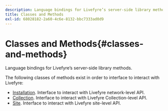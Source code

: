 ```yaml
---
description: Language bindings for Livefyre’s server-side library methods.
title: Classes and Methods
exl-id: 68028182-2a60-4c6e-8132-bbc7333ad0d9
---
```

# Classes and Methods{#classes-and-methods}

Language bindings for Livefyre’s server-side library methods.

The following classes of methods exist in order to interface to interact with Livefyre:

* [Installation](../c-installing-libraries/c-installing-libraries.md). Interface to interact with Livefyre network-level API.
* [Collection](../c-installing-libraries/c-collection-methods.md#c_collection_methods). Interface to interact with Livefyre Collection-level API.
* [Site](../c-installing-libraries/c-site-methods.md#c_site_methods). Interface to interact with Livefyre site-level API.
